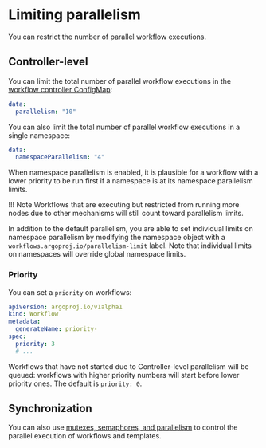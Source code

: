 # Limiting parallelism

You can restrict the number of parallel workflow executions.

## Controller-level

You can limit the total number of parallel workflow executions in the [workflow controller ConfigMap](workflow-controller-configmap.yaml):

```yaml
data:
  parallelism: "10"
```

You can also limit the total number of parallel workflow executions in a single namespace:

```yaml
data:
  namespaceParallelism: "4"
```

When namespace parallelism is enabled, it is plausible for a workflow with a lower priority to be run first if a namespace is at its namespace parallelism limits.

!!! Note
    Workflows that are executing but restricted from running more nodes due to other mechanisms will still count toward parallelism limits.

In addition to the default parallelism, you are able to set individual limits on namespace parallelism by modifying the namespace object with a `workflows.argoproj.io/parallelism-limit` label. Note that individual limits on namespaces will override global namespace limits.

### Priority

You can set a `priority` on workflows:

```yaml
apiVersion: argoproj.io/v1alpha1
kind: Workflow
metadata:
  generateName: priority-
spec:
  priority: 3
  # ...
```

Workflows that have not started due to Controller-level parallelism will be queued: workflows with higher priority numbers will start before lower priority ones.
The default is `priority: 0`.

## Synchronization

You can also use [mutexes, semaphores, and parallelism](synchronization.md) to control the parallel execution of workflows and templates.
